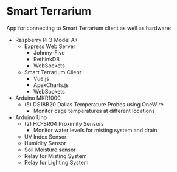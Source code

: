 # Smart Terrarium
App for connecting to Smart Terrarium client as well as hardware:
- Raspberry Pi 3 Model A+
  - Express Web Server
    - Johnny-Five
    - RethinkDB
    - WebSockets
  - Smart Terrarium Client
    - Vue.js
    - ApexCharts.js
    - WebSockets
- Arduino MKR1000
  - (5) DS18B20 Dallas Temperature Probes using OneWire
    - Monitor cage temperatures at different locations
- Arduino Uno
  - (2) HC-SR04 Proximity Sensors 
    - Monitor water levels for misting system and drain
  - UV Index Sensor
  - Humidity Sensor
  - Soil Moisture sensor
  - Relay for Misting System
  - Relay for Lighting System